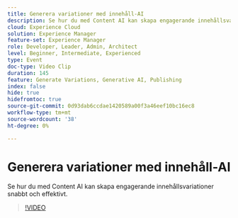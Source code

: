 ```yaml
---
title: Generera variationer med innehåll-AI
description: Se hur du med Content AI kan skapa engagerande innehållsvariationer snabbt och effektivt.
cloud: Experience Cloud
solution: Experience Manager
feature-set: Experience Manager
role: Developer, Leader, Admin, Architect
level: Beginner, Intermediate, Experienced
type: Event
doc-type: Video Clip
duration: 145
feature: Generate Variations, Generative AI, Publishing
index: false
hide: true
hidefromtoc: true
source-git-commit: 0d93dab6ccdae1420589a00f3a46eef10bc16ec8
workflow-type: tm+mt
source-wordcount: '38'
ht-degree: 0%

---
```



# Generera variationer med innehåll-AI

Se hur du med Content AI kan skapa engagerande innehållsvariationer snabbt och effektivt.

>[!VIDEO](https://video.tv.adobe.com/v/3461881/?learn=on&enablevpops&captions=swe)
